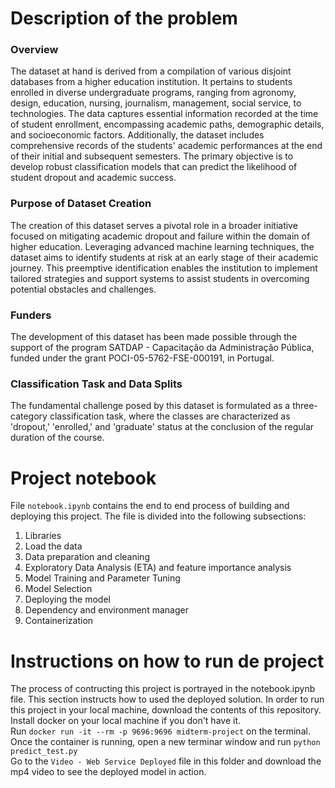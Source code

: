 # Description of the problem
### Overview
The dataset at hand is derived from a compilation of various disjoint databases from a higher education institution. It pertains to students enrolled in diverse undergraduate programs, ranging from agronomy, design, education, nursing, journalism, management, social service, to technologies. The data captures essential information recorded at the time of student enrollment, encompassing academic paths, demographic details, and socioeconomic factors. Additionally, the dataset includes comprehensive records of the students' academic performances at the end of their initial and subsequent semesters. The primary objective is to develop robust classification models that can predict the likelihood of student dropout and academic success.

### Purpose of Dataset Creation
The creation of this dataset serves a pivotal role in a broader initiative focused on mitigating academic dropout and failure within the domain of higher education. Leveraging advanced machine learning techniques, the dataset aims to identify students at risk at an early stage of their academic journey. This preemptive identification enables the institution to implement tailored strategies and support systems to assist students in overcoming potential obstacles and challenges.

### Funders
The development of this dataset has been made possible through the support of the program SATDAP - Capacitação da Administração Pública, funded under the grant POCI-05-5762-FSE-000191, in Portugal.

### Classification Task and Data Splits
The fundamental challenge posed by this dataset is formulated as a three-category classification task, where the classes are characterized as 'dropout,' 'enrolled,' and 'graduate' status at the conclusion of the regular duration of the course.

# Project notebook
File `notebook.ipynb` contains the end to end process of building and deploying this project. The file is divided into the following subsections:
1. Libraries
2. Load the data
3. Data preparation and cleaning
4. Exploratory Data Analysis (ETA) and feature importance analysis
5. Model Training and Parameter Tuning
6. Model Selection
7. Deploying the model
8. Dependency and environment manager
9. Containerization

# Instructions on how to run de project
The process of contructing this project is portrayed in the notebook.ipynb file. This section instructs how to used the deployed solution.
In order to run this project in your local machine, download the contents of this repository.   
Install docker on your local machine if you don't have it.  
Run `docker run -it --rm -p 9696:9696 midterm-project` on the terminal.  
Once the container is running, open a new terminar window and run `python predict_test.py`    
Go to the `Video - Web Service Deployed` file in this folder and download the mp4 video to see the deployed model in action.
